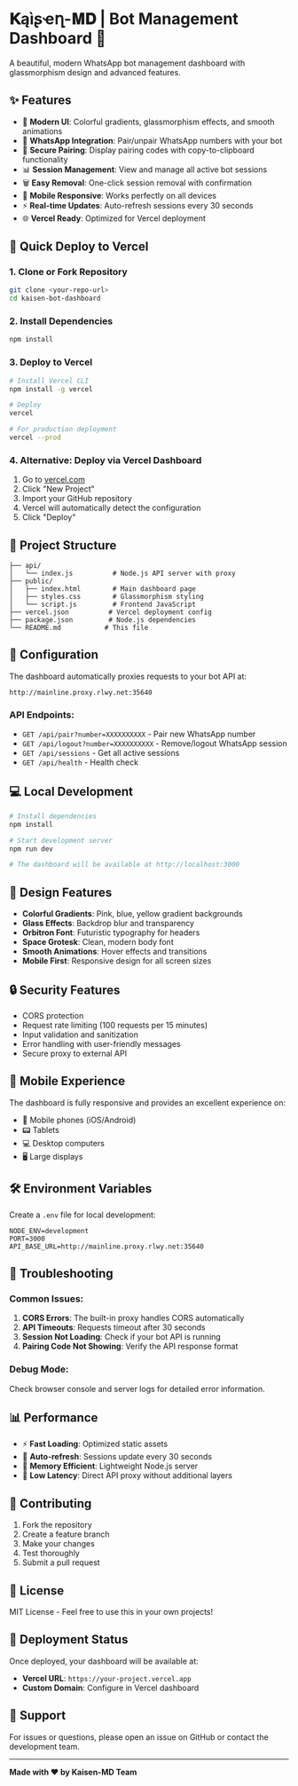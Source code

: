 # 𝐊ąìʂҽղ-𝐌𝐃 | Bot Management Dashboard 🤖

A beautiful, modern WhatsApp bot management dashboard with glassmorphism design and advanced features.

## ✨ Features

- 🎨 **Modern UI**: Colorful gradients, glassmorphism effects, and smooth animations
- 📱 **WhatsApp Integration**: Pair/unpair WhatsApp numbers with your bot
- 🔐 **Secure Pairing**: Display pairing codes with copy-to-clipboard functionality  
- 📊 **Session Management**: View and manage all active bot sessions
- 🗑️ **Easy Removal**: One-click session removal with confirmation
- 📱 **Mobile Responsive**: Works perfectly on all devices
- ⚡ **Real-time Updates**: Auto-refresh sessions every 30 seconds
- 🌐 **Vercel Ready**: Optimized for Vercel deployment

## 🚀 Quick Deploy to Vercel

### 1. Clone or Fork Repository
```bash
git clone <your-repo-url>
cd kaisen-bot-dashboard
```

### 2. Install Dependencies
```bash
npm install
```

### 3. Deploy to Vercel
```bash
# Install Vercel CLI
npm install -g vercel

# Deploy
vercel

# For production deployment
vercel --prod
```

### 4. Alternative: Deploy via Vercel Dashboard
1. Go to [vercel.com](https://vercel.com)
2. Click "New Project"
3. Import your GitHub repository
4. Vercel will automatically detect the configuration
5. Click "Deploy"

## 📁 Project Structure

```
├── api/
│   └── index.js          # Node.js API server with proxy
├── public/
│   ├── index.html        # Main dashboard page
│   ├── styles.css        # Glassmorphism styling
│   └── script.js         # Frontend JavaScript
├── vercel.json          # Vercel deployment config
├── package.json         # Node.js dependencies
└── README.md           # This file
```

## 🔧 Configuration

The dashboard automatically proxies requests to your bot API at:
```
http://mainline.proxy.rlwy.net:35640
```

### API Endpoints:
- `GET /api/pair?number=XXXXXXXXXX` - Pair new WhatsApp number
- `GET /api/logout?number=XXXXXXXXXX` - Remove/logout WhatsApp session
- `GET /api/sessions` - Get all active sessions
- `GET /api/health` - Health check

## 💻 Local Development

```bash
# Install dependencies
npm install

# Start development server
npm run dev

# The dashboard will be available at http://localhost:3000
```

## 🎨 Design Features

- **Colorful Gradients**: Pink, blue, yellow gradient backgrounds
- **Glass Effects**: Backdrop blur and transparency
- **Orbitron Font**: Futuristic typography for headers
- **Space Grotesk**: Clean, modern body font
- **Smooth Animations**: Hover effects and transitions
- **Mobile First**: Responsive design for all screen sizes

## 🔒 Security Features

- CORS protection
- Request rate limiting (100 requests per 15 minutes)
- Input validation and sanitization
- Error handling with user-friendly messages
- Secure proxy to external API

## 📱 Mobile Experience

The dashboard is fully responsive and provides an excellent experience on:
- 📱 Mobile phones (iOS/Android)
- 📟 Tablets
- 💻 Desktop computers
- 🖥️ Large displays

## 🛠️ Environment Variables

Create a `.env` file for local development:
```env
NODE_ENV=development
PORT=3000
API_BASE_URL=http://mainline.proxy.rlwy.net:35640
```

## 🚨 Troubleshooting

### Common Issues:
1. **CORS Errors**: The built-in proxy handles CORS automatically
2. **API Timeouts**: Requests timeout after 30 seconds
3. **Session Not Loading**: Check if your bot API is running
4. **Pairing Code Not Showing**: Verify the API response format

### Debug Mode:
Check browser console and server logs for detailed error information.

## 📊 Performance

- ⚡ **Fast Loading**: Optimized static assets
- 🔄 **Auto-refresh**: Sessions update every 30 seconds
- 💾 **Memory Efficient**: Lightweight Node.js server
- 📡 **Low Latency**: Direct API proxy without additional layers

## 🤝 Contributing

1. Fork the repository
2. Create a feature branch
3. Make your changes
4. Test thoroughly
5. Submit a pull request

## 📄 License

MIT License - Feel free to use this in your own projects!

## 🎯 Deployment Status

Once deployed, your dashboard will be available at:
- **Vercel URL**: `https://your-project.vercel.app`
- **Custom Domain**: Configure in Vercel dashboard

## 📧 Support

For issues or questions, please open an issue on GitHub or contact the development team.

---

**Made with ❤️ by Kaisen-MD Team**